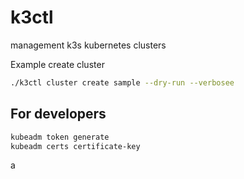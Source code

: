# k3ctl
management k3s kubernetes clusters

Example create cluster

```bash
./k3ctl cluster create sample --dry-run --verbosee
```

## For developers

```bash
kubeadm token generate
kubeadm certs certificate-key
```

a